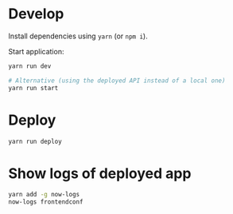 # Develop

Install dependencies using `yarn` (or `npm i`).

Start application:
```bash
yarn run dev

# Alternative (using the deployed API instead of a local one)
yarn run start
```

# Deploy

```bash
yarn run deploy
```

# Show logs of deployed app

```bash
yarn add -g now-logs
now-logs frontendconf
```


